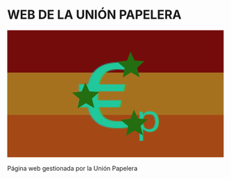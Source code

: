<h1>WEB DE LA UNIÓN PAPELERA</h1>
<img src="flag.png">
<p>Página web gestionada por la Unión Papelera</p>
